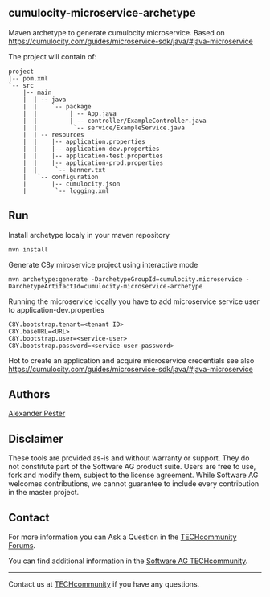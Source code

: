 ## cumulocity-microservice-archetype

Maven archetype to generate cumulocity microservice. Based on https://cumulocity.com/guides/microservice-sdk/java/#java-microservice 

The project will contain of:

```console
project
|-- pom.xml
`-- src
    |-- main
    |  | -- java
    |  |    `-- package
    |  |         | -- App.java
    |  |         | -- controller/ExampleController.java
    |  |          `-- service/ExampleService.java
    |  | -- resources
    |  |    |-- application.properties
    |  |    |-- application-dev.properties
    |  |    |-- application-test.properties
    |  |    |-- application-prod.properties
    |  |     `-- banner.txt
    |   `-- configuration
    |       |-- cumulocity.json
    |        `-- logging.xml
```

## Run

Install archetype localy in your maven repository

```console
mvn install
```

Generate C8y miroservice project using interactive mode

```console
mvn archetype:generate -DarchetypeGroupId=cumulocity.microservice -DarchetypeArtifactId=cumulocity-microservice-archetype
```

Running the microservice locally you have to add microservice service user to application-dev.properties

```console
C8Y.bootstrap.tenant=<tenant ID>
C8Y.baseURL=<URL>
C8Y.bootstrap.user=<service-user>
C8Y.bootstrap.password=<service-user-password>
```

Hot to create an application and acquire microservice credentials see also https://cumulocity.com/guides/microservice-sdk/java/#java-microservice


## Authors 

[Alexander Pester](mailto:alexander.pester@softwareag.com)

## Disclaimer

These tools are provided as-is and without warranty or support. They do not constitute part of the Software AG product suite. Users are free to use, fork and modify them, subject to the license agreement. While Software AG welcomes contributions, we cannot guarantee to include every contribution in the master project.

## Contact

For more information you can Ask a Question in the [TECHcommunity Forums](http://tech.forums.softwareag.com/techjforum/forums/list.page?product=cumulocity).

You can find additional information in the [Software AG TECHcommunity](http://techcommunity.softwareag.com/home/-/product/name/cumulocity).

_________________
Contact us at [TECHcommunity](mailto:technologycommunity@softwareag.com?subject=Github/SoftwareAG) if you have any questions.